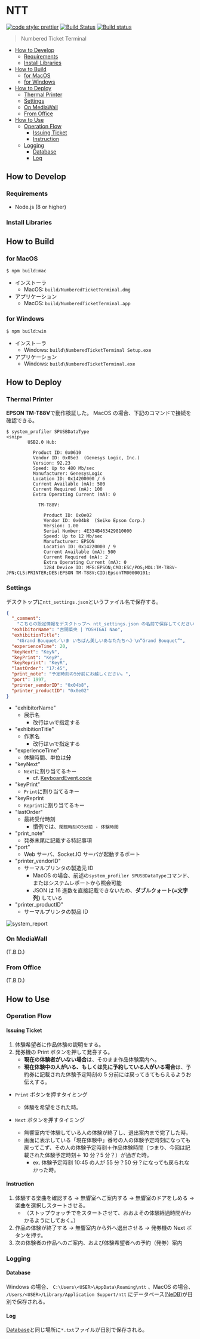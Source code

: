 # NTT

[![code style: prettier](https://img.shields.io/badge/code_style-prettier-ff69b4.svg?style=flat-square)](https://github.com/prettier/prettier)
[![Build Status](https://travis-ci.org/sforzando/ntt.svg?branch=master)](https://travis-ci.org/sforzando/ntt)
[![Build status](https://ci.appveyor.com/api/projects/status/v582o7xo4179sp1u?svg=true)](https://ci.appveyor.com/project/shin-sforzando/ntt)

> Numbered Ticket Terminal

- [How to Develop](#how-to-develop)
  - [Requirements](#requirements)
  - [Install Libraries](#install-libraries)
- [How to Build](#how-to-build)
  - [for MacOS](#for-macos)
  - [for Windows](#for-windows)
- [How to Deploy](#how-to-deploy)
  - [Thermal Printer](#thermal-printer)
  - [Settings](#settings)
  - [On MediaWall](#on-mediawall)
  - [From Office](#from-office)
- [How to Use](#how-to-use)
  - [Operation Flow](#operation-flow)
    - [Issuing Ticket](#issuing-ticket)
    - [Instruction](#instruction)
  - [Logging](#logging)
    - [Database](#database)
    - [Log](#log)

## How to Develop

### Requirements

* Node.js (8 or higher)

### Install Libraries

## How to Build

### for MacOS

```shell
$ npm build:mac
```

* インストーラ
  * MacOS: `build/NumberedTicketTerminal.dmg`
* アプリケーション
  * MacOS: `build/NumberedTicketTerminal.app`

### for Windows

```shell
$ npm build:win
```

* インストーラ
  * Windows: `build\NumberedTicketTerminal Setup.exe`
* アプリケーション
  * Windows: `build\NumberedTicketTerminal.exe`

## How to Deploy

### Thermal Printer

**EPSON TM-T88V**で動作検証した。
MacOS の場合、下記のコマンドで接続を確認できる。

```shell
$ system_profiler SPUSBDataType
<snip>
        USB2.0 Hub:

          Product ID: 0x0610
          Vendor ID: 0x05e3  (Genesys Logic, Inc.)
          Version: 92.23
          Speed: Up to 480 Mb/sec
          Manufacturer: GenesysLogic
          Location ID: 0x14200000 / 6
          Current Available (mA): 500
          Current Required (mA): 100
          Extra Operating Current (mA): 0

            TM-T88V:

              Product ID: 0x0e02
              Vendor ID: 0x04b8  (Seiko Epson Corp.)
              Version: 1.00
              Serial Number: 4E334B463429810000
              Speed: Up to 12 Mb/sec
              Manufacturer: EPSON
              Location ID: 0x14220000 / 9
              Current Available (mA): 500
              Current Required (mA): 2
              Extra Operating Current (mA): 0
              1284 Device ID: MFG:EPSON;CMD:ESC/POS;MDL:TM-T88V-JPN;CLS:PRINTER;DES:EPSON TM-T88V;CID:EpsonTM00000101;
```

### Settings

デスクトップに`ntt_settings.json`というファイル名で保存する。

```json
{
  "_comment":
    "こちらの設定情報をデスクトップへ ntt_settings.json の名前で保存してください。",
  "exhibitorName": "吉開菜央 | YOSHIGAI Nao",
  "exhibitionTitle":
    "《Grand Bouquet／いま いちばん美しいあなたたちへ》\n“Grand Bouquet”",
  "experienceTime": 20,
  "keyNext": "KeyN",
  "keyPrint": "KeyP",
  "keyReprint": "KeyR",
  "lastOrder": "17:45",
  "print_note": "予定時刻の5分前にお越しください。",
  "port": 1997,
  "printer_vendorID": "0x04b8",
  "printer_productID": "0x0e02"
}
```

* "exhibitorName"
  * 展示名
    * 改行は`\n`で指定する
* "exhibitionTitle"
  * 作家名
    * 改行は`\n`で指定する
* "experienceTime"
  * 体験時間、単位は**分**
* "keyNext"
  * `Next`に割り当てるキー
    * cf. [KeyboardEvent.code](https://developer.mozilla.org/en-US/docs/Web/API/KeyboardEvent/code)
* "keyPrint"
  * `Print`に割り当てるキー
* "keyReprint
  * `Reprint`に割り当てるキー
* "lastOrder"
  * 最終受付時刻
    * 慣例では、`閉館時刻の5分前 - 体験時間`
* "print_note"
  * 発券末尾に記載する特記事項
* "port"
  * Web サーバ、Socket.IO サーバが起動するポート
* "printer_vendorID"
  * サーマルプリンタの製造元 ID
    * MacOS の場合、前述の`system_profiler SPUSBDataType`コマンド、またはシステムレポートから照会可能
    * JSON は 16 進数を直接記載できないため、**ダブルクォート(=文字列)** している
* "printer_productID"
  * サーマルプリンタの製品 ID

![system_report](https://user-images.githubusercontent.com/32637762/40765182-a023307c-64e6-11e8-8842-89ad9a920753.png)

### On MediaWall

(T.B.D.)

### From Office

(T.B.D.)

## How to Use

### Operation Flow

#### Issuing Ticket

1.  体験希望者に作品体験の説明をする。
1.  発券機の Print ボタンを押して発券する。
    * **現在の体験者がいない場合**は、そのまま作品体験案内へ。
    * **現在体験中の人がいる、もしくは先に予約している人がいる場合**は、予約券に記載された体験予定時刻の 5 分前には戻ってきてもらえるようお伝えする。

* `Print` ボタンを押すタイミング

  * 体験を希望をされた時。

* `Next` ボタンを押すタイミング
  * 無響室内で体験している人の体験が終了し、退出案内まで完了した時。
  * 画面に表示している「現在体験中」番号の人の体験予定時刻になっても戻ってこず、その人の体験予定時刻＋作品体験時間（つまり、今回は記載された体験予定時刻＋ 10 分？5 分？）が過ぎた時。
    * ex. 体験予定時刻 10:45 の人が 55 分？50 分？になっても戻られなかった時。

#### Instruction

1.  体験する楽曲を確認する → 無響室へご案内する → 無響室のドアをしめる → 楽曲を選択しスタートさせる。
    * （ストップウォッチでをスタートさせて、おおよその体験経過時間がわかるようにしておく。）
1.  作品の体験が終了する → 無響室内から外へ退出させる → 発券機の Next ボタンを押す。
1.  次の体験者の作品へのご案内、および体験希望者への予約（発券）案内

### Logging

#### Database

Windows の場合、 `C:\Users\<USER>\AppData\Roaming\ntt` 、MacOS の場合、 `/Users/<USER>/Library/Application Support/ntt` にデータベース([NeDB](https://github.com/louischatriot/nedb))が日別で保存される。

#### Log

[Database](#database)と同じ場所に`*.txt`ファイルが日別で保存される。
